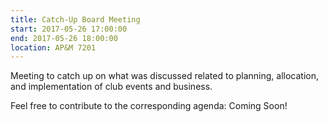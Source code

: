 ```yaml
---
title: Catch-Up Board Meeting
start: 2017-05-26 17:00:00
end: 2017-05-26 18:00:00
location: AP&M 7201
---
```


Meeting to catch up on what was discussed related to planning, allocation,  
and implementation of club events and business.

Feel free to contribute to the corresponding agenda: Coming Soon!
